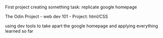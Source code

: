First project creating something
task: replicate google homepage

The Odin Project - web dev 101 - Project: html/CSS

using dev tools to take apart the google homepage and applying everything learned so far